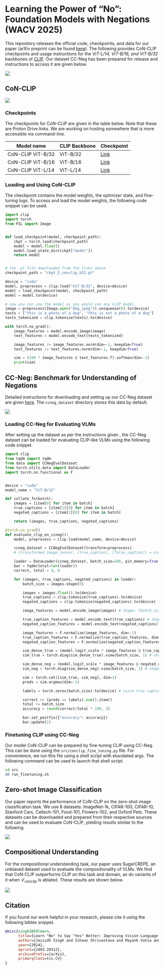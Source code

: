 # Learning the Power of “No”: Foundation Models with Negations (WACV 2025)

This repository releases the official code, checkpoints, and data for our paper (arXiv preprint can be found <a href="https://arxiv.org/abs/2403.20312">here</a>). The following provides CoN-CLIP checkpoints and usage instructions for the *ViT-L/14, ViT-B/16, and ViT-B/32* backbones of <a href="https://github.com/openai/CLIP">CLIP</a>. Our dataset CC-Neg has been prepared for release and instructions to access it are given below.

<img src="assets/intro.png">

## CoN-CLIP

<img src="assets/method.png">

### Checkpoints

The checkpoints for CoN-CLIP are given in the table below. Note that these are Proton Drive links. We are working on hosting somewhere that is more accessible via command-line.

Model name        | CLIP Backbone | Checkpoint
----------------- | ------------- | ----------
CoN-CLIP ViT-B/32 | ViT-B/32      | <a href="https://drive.proton.me/urls/H1034F41YM#M6nFERwJE8kL">Link</a>
CoN-CLIP ViT-B/16 | ViT-B/16      | <a href="https://drive.proton.me/urls/G0N6PJWRDW#ZES92x7FPE4J">Link</a>
CoN-CLIP ViT-L/14 | ViT-L/14      | <a href="https://drive.proton.me/urls/MXKZY486XG#YehnofGcLxR7">Link</a>


### Loading and Using CoN-CLIP

The checkpoint contains the model weights, the optimizer state, and fine-tuning logs. To access and load the model weights, the following code snippet can be used.

```python
import clip
import torch
from PIL import Image


def load_checkpoint(model, checkpoint_path):
	ckpt = torch.load(checkpoint_path)
	model = model.float()
	model.load_state_dict(ckpt["model"])
	return model


# the .pt file downloaded from the links above
checkpoint_path = "ckpt_5_conclip_b32.pt"

device = "cuda"
model, preprocess = clip.load("ViT-B/32", device=device)
model = load_checkpoint(model, checkpoint_path)
model = model.to(device)

# now you can use the model as you would use any CLIP model.
image = preprocess(Image.open("dog.jpeg")).unsqueeze(0).to(device)
texts = ["this is a photo of a dog", "this is not a photo of a dog"]
texts_tokenized = clip.tokenize(texts).to(device)

with torch.no_grad():
	image_features = model.encode_image(image)
	text_features = model.encode_text(texts_tokenized)

	image_features /= image_features.norm(dim=-1, keepdim=True)
	text_features /= text_features.norm(dim=-1, keepdim=True)

	sim = (100 * image_features @ text_features.T).softmax(dim=-1)
	print(sim)
```

## CC-Neg: Benchmark for Understanding of Negations

Detailed instructions for downloading and setting up our CC-Neg dataset are given <a href="./ccneg_dataset/README.md">here</a>. The `ccneg_dataset` directory stores this data by default.

<img src="assets/ccneg-pipeline.png">

### Loading CC-Neg for Evaluating VLMs

After setting up the dataset as per the instructions given <a href="ccneg_dataset/README.md"></a>, the CC-Neg dataset can be loaded for evaluating CLIP-like VLMs using the following code snippet.


```python
import clip
from tqdm import tqdm
from data import CCNegEvalDataset
from torch.utils.data import DataLoader
import torch.nn.functional as F


device = "cuda"
model_name = "ViT-B/32"

def collate_fn(batch):
	images = [item[0] for item in batch]
	true_captions = [item[1][0] for item in batch]
	negated_captions = [item[2][0] for item in batch]

	return (images, true_captions, negated_captions)

@torch.no_grad()
def evaluate_clip_on_ccneg():
	model, preprocess = clip.load(model_name, device=device)

	ccneg_dataset = CCNegEvalDataset(transform=preprocess)
	# (transformed_image_tensor, [true_caption], [false_caption]) = ccneg_dataset[0]

	loader = DataLoader(ccneg_dataset, batch_size=200, pin_memory=True, collate_fn=collate_fn)
	bar = tqdm(total=len(loader))
	correct, total = 0, 0

	for (images, true_captions, negated_captions) in loader:
		batch_size = images.shape[0]

		images = images.float().to(device)
		true_captions = clip.tokenize(true_captions).to(device)
		negated_captions = clip.tokenize(negated_captions).to(device)

		image_features = model.encode_image(images) # shape: [batch_size x embedding_dim]

		true_caption_features = model.encode_text(true_captions) # shape: [batch_size x embedding_dim]
		negated_caption_features = model.encode_text(negated_captions) # shape: [batch_size x embedding_dim]

		image_features = F.normalize(image_features, dim=-1)
		true_caption_features = F.normalize(true_caption_features, dim=-1)
		negated_caption_features = F.normalize(negated_caption_features, dim=-1)

		sim_dense_true = (model.logit_scale * image_features @ true_caption_features.T) # shape: [batch_size x batch_size]
		sim_true = torch.diag(sim_dense_true).view(batch_size, 1) # shape: [batch_size x 1] (similarity of the image to its true caption)

		sim_dense_neg = (model.logit_scale * image_features @ negated_caption_features.T) # shape: [batch_size x batch_size]
		sim_neg = torch.diag(sim_dense_neg).view(batch_size, 1) # shape: [batch_size x 1] (similarity of the image to its true caption)

		sim = torch.cat([sim_true, sim_neg], dim=1)
		preds = sim.argmax(dim=-1)

		labels = torch.zeros(batch_size).to(device) # since true captions are at column 1 in `sim`

		correct += (preds == labels).sum().item()
		total += batch_size
		accuracy = round(correct/total * 100, 2)

		bar.set_postfix({"accuracy": accuracy})
		bar.update(1)

```

### Finetuning CLIP using CC-Neg

Our model CoN-CLIP can be prepared by fine-tuning CLIP using CC-Neg. This can be done using the `src/conclip_fine_tuning.py` file. For convenience, we run this file using a shell script with elucidated args. The following command can be used to launch that shell script.

```bash
cd src
sh run_finetuning.sh
```

## Zero-shot Image Classification

Our paper reports the performance of CoN-CLIP on the zero-shot image classification task. We use 8 datasets: ImageNet-1k, CIFAR-100, CIFAR-10, Stanford Cars, Caltech-101, Food-101, Flowers-102, and Oxford Pets. These datasets can be downloaded and prepared from their respective sources and can be used to evaluate CoN-CLIP, yielding results similar to the following.

<img src="assets/zero-shot.png">


## Compositional Understanding

For the compositional understanding task, our paper uses SugarCREPE, an unbiased dataset used to evaluate the compositionality of VLMs. We find that CoN-CLIP outperforms CLIP on this task and domain, as do variants of it when $\mathcal{L}_{conclip}$ is ablated. These results are shown below.

<img src="assets/other-exps.png">

## Citation

If you found our work helpful in your research, please cite it using the following bibtex snippet.

```bibtex
@misc{singh2024learn,
      title={Learn "No" to Say "Yes" Better: Improving Vision-Language Models via Negations}, 
      author={Jaisidh Singh and Ishaan Shrivastava and Mayank Vatsa and Richa Singh and Aparna Bharati},
      year={2024},
      eprint={2403.20312},
      archivePrefix={arXiv},
      primaryClass={cs.CV}
}
```
